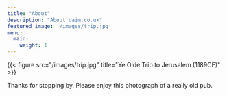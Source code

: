 ```yaml
---
title: "About"
description: "About daim.co.uk"
featured_image: '/images/trip.jpg'
menu:
  main:
    weight: 1
---
```

{{< figure src="/images/trip.jpg" title="Ye Olde Trip to Jerusalem (1189CE)" >}}

Thanks for stopping by. Please enjoy this photograph of a really old pub.
